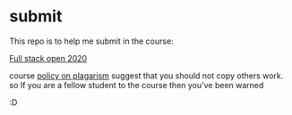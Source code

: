 # submit

This repo is to help me submit in the course:

[Full stack open 2020](https://fullstackopen.com/en/)

course [policy on plagarism](https://guide.student.helsinki.fi/en/article/what-cheating-and-plagiarism) suggest that you should not copy others work. so If you are a fellow student to the course then you've been warned

:D
